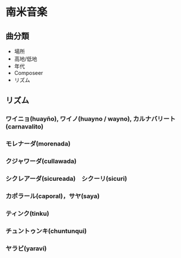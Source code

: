 # 南米音楽

## 曲分類
* 場所
* 高地/低地
* 年代
* Composeer
* リズム


## リズム
### ワイニョ(huayño), ワイノ(huayno / wayno), カルナバリート(carnavalito)
### モレナーダ(morenada)
### クジャワーダ(cullawada)
### シクレアーダ(sicureada)　シクーリ(sicuri)
### カポラール(caporal)，サヤ(saya)
### ティンク(tinku)
### チュントゥンキ(chuntunqui)
### ヤラビ(yaravi)



